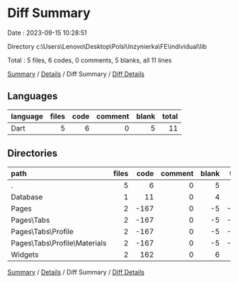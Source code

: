 # Diff Summary

Date : 2023-09-15 10:28:51

Directory c:\\Users\\Lenovo\\Desktop\\Polsl\\Inzynierka\\FE\\individual\\lib

Total : 5 files,  6 codes, 0 comments, 5 blanks, all 11 lines

[Summary](results.md) / [Details](details.md) / Diff Summary / [Diff Details](diff-details.md)

## Languages
| language | files | code | comment | blank | total |
| :--- | ---: | ---: | ---: | ---: | ---: |
| Dart | 5 | 6 | 0 | 5 | 11 |

## Directories
| path | files | code | comment | blank | total |
| :--- | ---: | ---: | ---: | ---: | ---: |
| . | 5 | 6 | 0 | 5 | 11 |
| Database | 1 | 11 | 0 | 4 | 15 |
| Pages | 2 | -167 | 0 | -5 | -172 |
| Pages\\Tabs | 2 | -167 | 0 | -5 | -172 |
| Pages\\Tabs\\Profile | 2 | -167 | 0 | -5 | -172 |
| Pages\\Tabs\\Profile\\Materials | 2 | -167 | 0 | -5 | -172 |
| Widgets | 2 | 162 | 0 | 6 | 168 |

[Summary](results.md) / [Details](details.md) / Diff Summary / [Diff Details](diff-details.md)